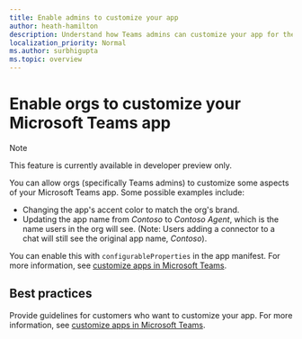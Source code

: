 ```yaml
---
title: Enable admins to customize your app
author: heath-hamilton
description: Understand how Teams admins can customize your app for their org.
localization_priority: Normal
ms.author: surbhigupta
ms.topic: overview
---
```

# Enable orgs to customize your Microsoft Teams app

> [!NOTE]
> This feature is currently available in developer preview only.

You can allow orgs (specifically Teams admins) to customize some aspects of your Microsoft Teams app. Some possible examples include:

* Changing the app's accent color to match the org's brand.
* Updating the app name from *Contoso* to *Contoso Agent*, which is the name users in the org will see. (Note: Users adding a connector to a chat will still see the original app name, *Contoso*).

You can enable this with `configurableProperties` in the app manifest. For more information, see [customize apps in Microsoft Teams](/MicrosoftTeams/customize-apps).

## Best practices

Provide guidelines for customers who want to customize your app. For more information, see [customize apps in Microsoft Teams](/MicrosoftTeams/customize-apps).
